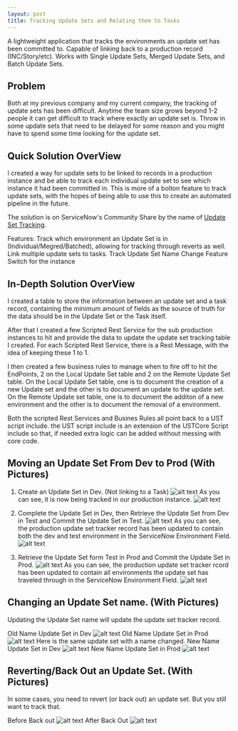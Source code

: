 ```yaml
---
layout: post
title: Tracking Update Sets and Relating them to Tasks
---
```

A lightweight application that tracks the environments an update set has been committed to. Capable of linking back to a production record (INC/Story/etc). Works with Single Update Sets, Merged Update Sets, and Batch Update Sets.

## Problem
Both at my previous company and my current company, the tracking of update sets has been difficult. Anytime the team size grows beyond 1-2 people it can get difficult to track where exactly an update set is. Throw in some update sets that need to be delayed for some reason and you might have to spend some time looking for the update set.


## Quick Solution OverView
I created a way for update sets to be linked to records in a production instance and be able to track each individual update set to see which instance it had been committed in. This is more of a bolton feature to track update sets, with the hopes of being able to use this to create an automated pipeline in the future.

The solution is on ServiceNow's Community Share by the name of [Update Set Tracking](https://developer.servicenow.com/app.do#!/share/contents/4545518_update_set_tracking?v=1.0&t=PRODUCT_DETAILS).

Features:
    Track which environment an Update Set is in (Individual/Megred/Batched), allowing for tracking through reverts as well.
    Link multiple update sets to tasks.
    Track Update Set Name Change
    Feature Switch for the instance




## In-Depth Solution OverView
I created a table to store the information between an update set and a task record, containing the minimum amount of fields as the source of truth for the data should be in the Update Set or the Task itself.

After that I created a few Scripted Rest Service for the sub production instances to hit and provide the data to update the update set tracking table I created. For each Scripted Rest Service, there is a Rest Message, with the idea of keeping these 1 to 1.

I then created a few business rules to manage when to fire off to hit the EndPoints, 2 on the Local Update Set table and 2 on the Remote Update Set table.
On the Local Update Set table, one is to document the creation of a new Update set and the other is to document an update to the update set.
On the Remote Update set table, one is to document the additon of a new environment and the other is to document the removal of a environment.

Both the scripted Rest Services and Busines Rules all point back to a UST script include. the UST script include is an extension of the USTCore Script include so that, if needed extra logic can be added without messing with core code.

## Moving an Update Set From Dev to Prod (With Pictures)
1. Create an Update Set in Dev. (Not linking to a Task)
![alt text](https://raw.githubusercontent.com/SeanABoyer/seanaboyer.github.io/master/img/posts/UpdateSetTracker/Step1.PNG "Step1") 
As you can see, it is now being tracked in our production instance.
![alt text](https://raw.githubusercontent.com/SeanABoyer/seanaboyer.github.io/master/img/posts/UpdateSetTracker/Step1a.PNG "Step1a") 
2. Complete the Update Set in Dev, then Retrieve the Update Set from Dev in Test and Commit the Update Set in Test.
![alt text](https://raw.githubusercontent.com/SeanABoyer/seanaboyer.github.io/master/img/posts/UpdateSetTracker/Step2.PNG "Step2") 
As you can see, the production update set tracker record has been updated to contain both the dev and test environment in the ServiceNow Environment Field.
![alt text](https://raw.githubusercontent.com/SeanABoyer/seanaboyer.github.io/master/img/posts/UpdateSetTracker/Step2a.PNG "Step2a") 

3. Retrieve the Update Set form Test in Prod and Commit the Update Set in Prod.
![alt text](https://raw.githubusercontent.com/SeanABoyer/seanaboyer.github.io/master/img/posts/UpdateSetTracker/Step3.PNG "Step3") 
As you can see, the production update set tracker rcord has been updated to contain all environments the update set has traveled through in the ServiceNow Environment Field.
![alt text](https://raw.githubusercontent.com/SeanABoyer/seanaboyer.github.io/master/img/posts/UpdateSetTracker/Step3a.PNG "Step3a") 


## Changing an Update Set name. (With Pictures)
Updating the Update Set name will update the update set tracker record.

Old Name Update Set in Dev
![alt text](https://raw.githubusercontent.com/SeanABoyer/seanaboyer.github.io/master/img/posts/UpdateSetTracker/OldDev.PNG "OldDev") 
Old Name Update Set in Prod
![alt text](https://raw.githubusercontent.com/SeanABoyer/seanaboyer.github.io/master/img/posts/UpdateSetTracker/OldProd.PNG "OldProd") 
Here is the same update set with a name changed.
New Name Update Set in Dev
![alt text](https://raw.githubusercontent.com/SeanABoyer/seanaboyer.github.io/master/img/posts/UpdateSetTracker/NewDev.PNG "NewDev") 
New Name Update Set in Prod
![alt text](https://raw.githubusercontent.com/SeanABoyer/seanaboyer.github.io/master/img/posts/UpdateSetTracker/NewProd.PNG "NewProd") 


## Reverting/Back Out an Update Set. (With Pictures)
In some cases, you need to revert (or back out) an update set. But you still want to track that.

Before Back out
![alt text](https://raw.githubusercontent.com/SeanABoyer/seanaboyer.github.io/master/img/posts/UpdateSetTracker/PreRevert.PNG "PreRevert") 
After Back Out
![alt text](https://raw.githubusercontent.com/SeanABoyer/seanaboyer.github.io/master/img/posts/UpdateSetTracker/PostRevert.PNG "PostRevert")